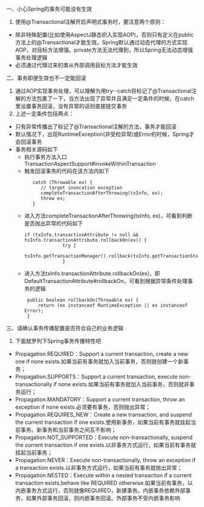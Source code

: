 一、小心Spring的事务可能没有生效
1. 使用@Transactional注解开启声明式事务时，要注意两个原则：
 - 除非特殊配置(比如使用AspectJ静态织入实现AOP)，否则只有定义在public方法上的@Transactional才能生效。Spring默认通过动态代理的方式实现AOP，对目标方法增强。private方法无法代理到，所以Spring无法动态增强事务处理逻辑
 - 必须通过代理过来的类从外部调用目标方法才能生效

二、事务即便生效也不一定能回滚
1. 通过AOP实现事务处理，可以理解为用try···catch将标记了@Transactional注解的方法包裹了一下，当方法出现了异常并且满足一定条件的时候，在catch里设置事务回滚，没有异常的话则直接提交事务
2. 上述一定条件包括两点：
 - 只有异常传播出了标记了@Transactional注解的方法，事务才能回滚
 - 默认情况下，出现RuntimeException(非受检异常)或Error的时候，Spring才会回滚事务
 - 事务相关源码如下
    - 执行事务方法入口TransactionAspectSupport#invokeWithinTransaction
    - 触发回滚事务的代码在该方法内如下
      ```
         catch (Throwable ex) {
         	// target invocation exception
         	completeTransactionAfterThrowing(txInfo, ex);
         	throw ex;
         }
      ```
    - 进入方法completeTransactionAfterThrowing(txInfo, ex)，可看到判断是否抛出异常的代码如下
      ```
      if (txInfo.transactionAttribute != null && txInfo.transactionAttribute.rollbackOn(ex)) {
      				try {
      					txInfo.getTransactionManager().rollback(txInfo.getTransactionStatus());
      				}
      ```
     - 进入方法txInfo.transactionAttribute.rollbackOn(ex)，即DefaultTransactionAttribute#rollbackOn，可看到根据异常条件处理事务的逻辑
       ```
       	public boolean rollbackOn(Throwable ex) {
       		return (ex instanceof RuntimeException || ex instanceof Error);
       	}
       ```

三、请确认事务传播配置是否符合自己的业务逻辑
1. 下面就罗列下Spring事务传播特性吧
 - Propagation.REQUIRED：Support a current transaction, create a new one if none exists.如果当前有事务就加入当前事务，否则就创建一个新事务；
 - Propagation.SUPPORTS：Support a current transaction, execute non-transactionally if none exists.如果当前有事务就加入当前事务，否则就非事务运行；
 - Propagation.MANDATORY：Support a current transaction, throw an exception if none exists.必须要有事务，否则抛出异常；
 - Propagation.REQUIRES_NEW：Create a new transaction, and suspend the current transaction if one exists.使用新事务，如果当前有事务就挂起当前事务。新事务和当前事务之间互不影响；
 - Propagation.NOT_SUPPORTED：Execute non-transactionally, suspend the current transaction if one exists.以非事务方式运行，如果当前有事务就挂起当前事务；
 - Propagation.NEVER：Execute non-transactionally, throw an exception if a transaction exists.以非事务方式运行，如果当前有事务就抛出异常；
 - Propagation.NESTED：Execute within a nested transaction if a current transaction exists,behave like REQUIRED otherwise.如果当前有事务，以内嵌事务方式运行，否则就像REQUIRED，新建事务。内嵌事务依赖外部事务，如果外部事务回滚，则内嵌事务回滚。外部事务不受内嵌事务影响